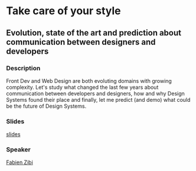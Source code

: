 # Take care of your style
## Evolution, state of the art and prediction about communication between designers and developers ##

### Description
Front Dev and Web Design are both evoluting domains with growing complexity. Let's study what changed the last few years about communication between developers and designers, how and why Design Systems found their place and finally, let me predict (and demo) what could be the future of Design Systems.

### Slides

[slides](https://docs.google.com/presentation/d/1r_S_Wk2UwqGV_USm7xBy7SZBcrEfxg0GJvKyRUTzRJk/edit?usp=sharing)

### Speaker

[Fabien Zibi](../speakers/fabienzibi.md)

